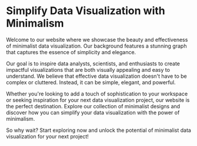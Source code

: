 <!--font:Poppins-->

# Simplify Data Visualization with Minimalism

Welcome to our website where we showcase the beauty and effectiveness of minimalist data visualization. Our background features a stunning graph that captures the essence of simplicity and elegance.

Our goal is to inspire data analysts, scientists, and enthusiasts to create impactful visualizations that are both visually appealing and easy to understand. We believe that effective data visualization doesn't have to be complex or cluttered. Instead, it can be simple, elegant, and powerful.

Whether you're looking to add a touch of sophistication to your workspace or seeking inspiration for your next data visualization project, our website is the perfect destination. Explore our collection of minimalist designs and discover how you can simplify your data visualization with the power of minimalism.

So why wait? Start exploring now and unlock the potential of minimalist data visualization for your next project!

<!--

Write me markdown content of website with wallpaper:

"A wallpaper with a graph of data visualization, in a minimalist and modern design."

The header of the page should not be copy of the text but rather a real content of the website which is using this wallpaper.


---


# Data Visualization Wallpaper

Welcome to our website featuring a stunning wallpaper showcasing a minimalist and modern design of data visualization. The graph on the wallpaper is a perfect blend of simplicity and complexity, making it an ideal choice for those who appreciate both aesthetics and functionality.

Our wallpaper is not only visually appealing but also serves as a source of inspiration for data analysts, scientists, and enthusiasts alike. Whether you're looking for a creative background for your computer or simply want to add a touch of elegance to your workspace, our data visualization wallpaper is the perfect choice.

So why wait? Download our wallpaper now and elevate your workspace to the next level!


---


Heading should not include word "wallpaper". The website should not be about the wallpaper itself, wallpaper is just a related background, rewrite whole content.


---


# Elevate Your Workspace with Minimalist Data Visualization

Welcome to our website where we showcase the power of minimalist data visualization. Our background features a stunning graph that beautifully captures the essence of simplicity and elegance.

Our website is dedicated to providing inspiration for data analysts, scientists, and enthusiasts who appreciate both aesthetics and functionality. We believe that effective data visualization doesn't have to be complex or cluttered. Instead, it can be simple, elegant, and easy to understand.

Whether you're looking to add a touch of sophistication to your workspace or seeking inspiration for your next data visualization project, our website is the perfect destination. Explore our collection of minimalist designs and discover how you can elevate your workspace with the power of data visualization.

So why wait? Start exploring now and take your data visualization skills to the next level!


---


Heading is too long, rewrite whole content.


---


# Minimalist Data Visualization for Inspired Workspaces

Welcome to our website where we showcase the beauty and power of minimalist data visualization. Our background features a stunning graph that captures the essence of simplicity and elegance.

Our mission is to inspire data analysts, scientists, and enthusiasts to create effective visualizations that are both aesthetically pleasing and easy to understand. We believe that data visualization doesn't have to be complex or cluttered to be effective. In fact, the most impactful visualizations often use simple designs that highlight key insights.

Whether you're looking to add a touch of sophistication to your workspace or seeking inspiration for your next data visualization project, our website is the perfect destination. Explore our collection of minimalist designs and discover how you can elevate your workspace with the power of data visualization.

So why wait? Start exploring now and unlock the potential of minimalist data visualization for your inspired workspace!


---


Heading is too long, rewrite whole content.


---


# Simplify Your Data Visualization with Minimalist Design

Welcome to our website where we showcase the beauty and effectiveness of minimalist data visualization. Our background features a stunning graph that captures the essence of simplicity and elegance.

Our goal is to inspire data analysts, scientists, and enthusiasts to create impactful visualizations that are both visually appealing and easy to understand. We believe that effective data visualization doesn't have to be complex or cluttered. Instead, it can be simple, elegant, and powerful.

Whether you're looking to add a touch of sophistication to your workspace or seeking inspiration for your next data visualization project, our website is the perfect destination. Explore our collection of minimalist designs and discover how you can simplify your data visualization with the power of minimalism.

So why wait? Start exploring now and unlock the potential of minimalist data visualization for your next project!


---


Write me a Google font which is best fitting for the website.

Pick from the list:
- Lato
- Montserrat
- Playfair Display
- Orbitron
- Inter
- Dancing Script
- Poppins
- IBM Plex Sans
- Futura
- Roboto
- Great Vibes
- Raleway
- Open Sans
- Exo 2
- Lobster
- Barlow Condensed
- Alegreya


Write just the font name nothing else.


---


Poppins

-->
